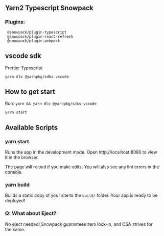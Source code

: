 ## Yarn2 Typescript Snowpack

### Plugins:
```
 @snowpack/plugin-typescript
 @snowpack/plugin-react-refresh
 @snowpack/plugin-webpack
```
## vscode sdk

Prettier
Typescript

`yarn dlx @yarnpkg/sdks vscode`

## How to get start

Run: 
 `yarn && yarn dlx @yarnpkg/sdks vscode`

 `yarn start`

## Available Scripts

### yarn start

Runs the app in the development mode.
Open http://localhost:8080 to view it in the browser.

The page will reload if you make edits.
You will also see any lint errors in the console.

### yarn build

Builds a static copy of your site to the `build/` folder.
Your app is ready to be deployed!

### Q: What about Eject?

No eject needed! Snowpack guarantees zero lock-in, and CSA strives for the same.
